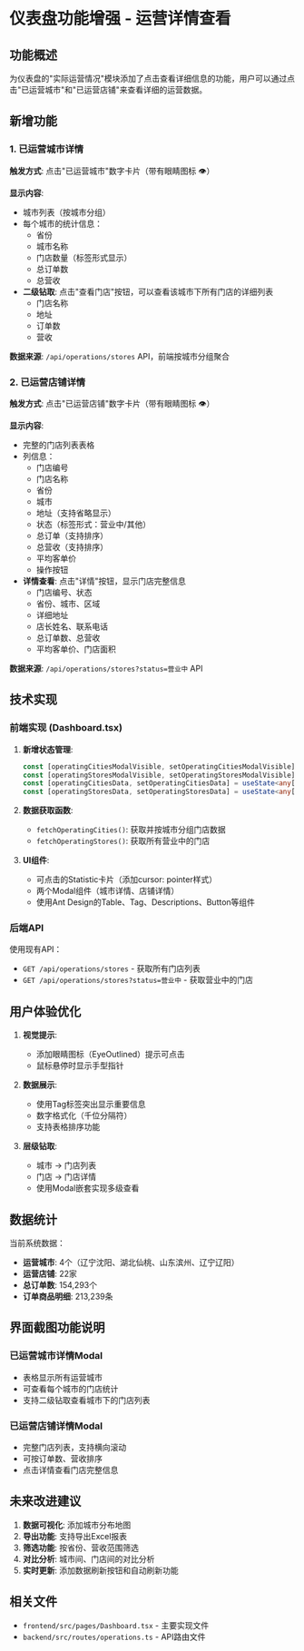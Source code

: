 # 仪表盘功能增强 - 运营详情查看

## 功能概述

为仪表盘的"实际运营情况"模块添加了点击查看详细信息的功能，用户可以通过点击"已运营城市"和"已运营店铺"来查看详细的运营数据。

## 新增功能

### 1. 已运营城市详情

**触发方式**: 点击"已运营城市"数字卡片（带有眼睛图标 👁）

**显示内容**:
- 城市列表（按城市分组）
- 每个城市的统计信息：
  - 省份
  - 城市名称
  - 门店数量（标签形式显示）
  - 总订单数
  - 总营收
- **二级钻取**: 点击"查看门店"按钮，可以查看该城市下所有门店的详细列表
  - 门店名称
  - 地址
  - 订单数
  - 营收

**数据来源**: `/api/operations/stores` API，前端按城市分组聚合

### 2. 已运营店铺详情

**触发方式**: 点击"已运营店铺"数字卡片（带有眼睛图标 👁）

**显示内容**:
- 完整的门店列表表格
- 列信息：
  - 门店编号
  - 门店名称
  - 省份
  - 城市
  - 地址（支持省略显示）
  - 状态（标签形式：营业中/其他）
  - 总订单（支持排序）
  - 总营收（支持排序）
  - 平均客单价
  - 操作按钮
- **详情查看**: 点击"详情"按钮，显示门店完整信息
  - 门店编号、状态
  - 省份、城市、区域
  - 详细地址
  - 店长姓名、联系电话
  - 总订单数、总营收
  - 平均客单价、门店面积

**数据来源**: `/api/operations/stores?status=营业中` API

## 技术实现

### 前端实现 (Dashboard.tsx)

1. **新增状态管理**:
   ```typescript
   const [operatingCitiesModalVisible, setOperatingCitiesModalVisible] = useState(false);
   const [operatingStoresModalVisible, setOperatingStoresModalVisible] = useState(false);
   const [operatingCitiesData, setOperatingCitiesData] = useState<any[]>([]);
   const [operatingStoresData, setOperatingStoresData] = useState<any[]>([]);
   ```

2. **数据获取函数**:
   - `fetchOperatingCities()`: 获取并按城市分组门店数据
   - `fetchOperatingStores()`: 获取所有营业中的门店

3. **UI组件**:
   - 可点击的Statistic卡片（添加cursor: pointer样式）
   - 两个Modal组件（城市详情、店铺详情）
   - 使用Ant Design的Table、Tag、Descriptions、Button等组件

### 后端API

使用现有API：
- `GET /api/operations/stores` - 获取所有门店列表
- `GET /api/operations/stores?status=营业中` - 获取营业中的门店

## 用户体验优化

1. **视觉提示**: 
   - 添加眼睛图标（EyeOutlined）提示可点击
   - 鼠标悬停时显示手型指针

2. **数据展示**:
   - 使用Tag标签突出显示重要信息
   - 数字格式化（千位分隔符）
   - 支持表格排序功能

3. **层级钻取**:
   - 城市 → 门店列表
   - 门店 → 门店详情
   - 使用Modal嵌套实现多级查看

## 数据统计

当前系统数据：
- **运营城市**: 4个（辽宁沈阳、湖北仙桃、山东滨州、辽宁辽阳）
- **运营店铺**: 22家
- **总订单数**: 154,293个
- **订单商品明细**: 213,239条

## 界面截图功能说明

### 已运营城市详情Modal
- 表格显示所有运营城市
- 可查看每个城市的门店统计
- 支持二级钻取查看城市下的门店列表

### 已运营店铺详情Modal
- 完整门店列表，支持横向滚动
- 可按订单数、营收排序
- 点击详情查看门店完整信息

## 未来改进建议

1. **数据可视化**: 添加城市分布地图
2. **导出功能**: 支持导出Excel报表
3. **筛选功能**: 按省份、营收范围筛选
4. **对比分析**: 城市间、门店间的对比分析
5. **实时更新**: 添加数据刷新按钮和自动刷新功能

## 相关文件

- `frontend/src/pages/Dashboard.tsx` - 主要实现文件
- `backend/src/routes/operations.ts` - API路由文件
